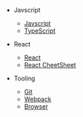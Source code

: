 - Javscript

  - [Javscript](docs/javascript.md)
  - [TypeScript](docs/typescript.md)

- React

  - [React](docs/react.md)
  - [React CheetSheet](docs/reactcs.md)

- Tooling

  - [Git](docs/git.md)
  - [Webpack](docs/webpack.md)
  - [Browser](docs/browser.md)
